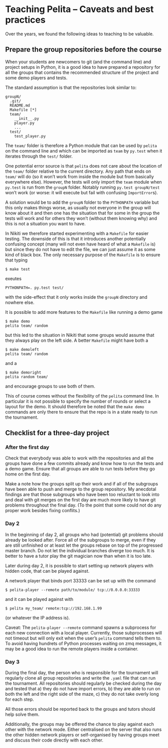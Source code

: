 # Teaching Pelita – Caveats and best practices

Over the years, we found the following ideas to teaching to be valuable.

## Prepare the group repositories before the course

When your students are newcomers to git (and the command line) and project setups in Python, it is a good idea to have prepared a repository for all the groups that contains the recommended structure of the project and some demo players and tests.

The standard assumption is that the repositories look similar to:

    groupN/
      .git/
      README.md
      Makefile [*]
      team/
        __init__.py
        player.py
        ...
      test/
        test_player.py


The `team/` folder is therefore a Python module that can be used by `pelita` on the command line and which can be imported as `team` by `py.test` when it iterates through the `test/` folder.

One potential error source is that `pelita` does not care about the location of the `team/` folder relative to the current directory. Any path that ends on `team/` will do (so it won’t work from inside the module but from basically everywhere else). However, the tests will only import the `team` module when `py.test` is run from the `groupN` folder. Notably running `py.test groupN/test` won’t work (or worse: it will execute but fail with confusing `ImportError`s).

A solution would be to add the `groupN` folder to the `PYTHONPATH` variable but this only makes things worse, as usually not everyone in the group will know about it and then one has the situation that for some in the group the tests will work and for others they won’t (without them knowing why) and this is not a situation you want to have.

In Nikiti we therefore started experimenting with a `Makefile` for easier testing. The downside of this is that it introduces another potentially confusing concept (many will not even have heard of what a `Makefile` is) but since they do not have to edit the file, we can just assume it as some kind of black box. The only necessary purpose of the `Makefile` is to ensure that typing

    $ make test

exeutes

    PYTHONPATH=. py.test test/

with the side-effect that it only works inside the `groupN` directory and nowhere else.

It is possible to add more features to the `Makefile` like running a demo game

    $ make demo
    pelita team/ random

but this led to the situation in Nikiti that some groups would assume that they always play on the left side. A better `Makefile` might have both a

    $ make demoleft
    pelita team/ random

and a

    $ make demoright
    pelita random team/

and encourage groups to use both of them.

This of course comes without the flexibility of the `pelita` command line. In particular it is not possible to specify the number of rounds or select a layout for the demo. It should therefore be noted that the `make demo` commands are only there to ensure that the repo is in a state ready to run the tournament.

## Checklist for a three-day project

### After the first day

Check that everybody was able to work with the repositories and all the groups have done a few commits already and know how to run the tests and a demo game. Ensure that all groups are able to run tests before they go home on the first day.

Make a note how the groups split up their work and if all of the subgroups have been able to push and merge to the group repository. My anecdotal findings are that those subgroups who have been too reluctant to look into and deal with git merges on the first day are much more likely to have git problems throughout the final day. (To the point that some could not do any proper work besides fixing conflits.)

### Day 2

In the beginning of day 2, all groups who had (potential) git problems should already be looked after. Force all of the subgroups to merge, even if they are still unfinished or at least let the groups rebase on top of the progressed master branch. Do not let the individual branches diverge too much. It is better to have a tutor play the git magician now than when it is too late.

Later during day 2, it is possible to start setting up network players with hidden code, that can be played against.

A network player that binds port 33333 can be set up with the command

    $ pelita-player --remote path/to/module/ tcp://0.0.0.0:33333

and it can be played against with

    $ pelita my_team/ remote:tcp://192.168.1.99

(or whatever the IP address is).

Caveat: The `pelita-player --remote` command spawns a subprocess for each new connection with a local player. Currently, those subprocesses will not timeout but will only exit when the user’s `pelita` command tells them to. To avoid having hundrets of Python processes waiting on zmq messages, it may be a good idea to run the remote players inside a container.

### Day 3

During the final day, the person who is responsible for the tournament will regularly clone all group repositories and write the `.yaml` file that can run the tournament. All repositories should regularly be checked during the day and tested that a) they do not have import errors, b) they are able to run on both the left and the right side of the maze, c) they do not take overly long for each step.

All those errors should be reported back to the groups and tutors should help solve them.

Additionally, the groups may be offered the chance to play against each other with the network mode. Either centralised on the server that also runs the other hidden network players or self-organised by having groups meet and discuss their code directly with each other.


